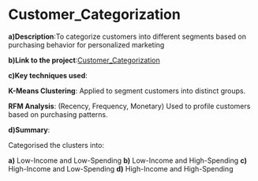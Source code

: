 # Customer_Categorization

**a)Description**:To categorize customers into different segments based on purchasing behavior for personalized marketing

**b)Link to the project**:[Customer_Categorization](https://github.com/PRANAVKUMAR183/Customer_Categorization)


**c)Key techniques used**:

**K-Means Clustering**: Applied to segment customers into distinct groups.
  
**RFM Analysis**: (Recency, Frequency, Monetary) Used to profile customers based on purchasing patterns.

**d)Summary**:

  Categorised the clusters into:
  
  **a)** Low-Income and Low-Spending 
  **b)** Low-Income and High-Spending
  **c)** High-Income and Low-Spending 
  **d)** High-Income and High-Spending 
